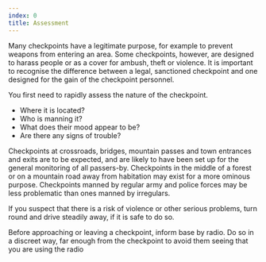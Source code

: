 ```yaml
---
index: 0
title: Assessment
---
```

Many checkpoints have a legitimate purpose, for example to prevent weapons from entering an area. Some checkpoints, however, are designed to harass people or as a cover for ambush, theft or violence. It is important to recognise the difference between a legal, sanctioned checkpoint and one designed for the gain of the checkpoint personnel.

You first need to rapidly assess the nature of the checkpoint.

*   Where it is located?
*   Who is manning it?
*   What does their mood appear to be?
*   Are there any signs of trouble?

 Checkpoints at crossroads, bridges, mountain passes and town entrances and exits are to be expected, and are likely to have been set up for the general monitoring of all passers-by. Checkpoints in the middle of a forest or on a mountain road away from habitation may exist for a more ominous purpose. Checkpoints manned by regular army and police forces may be less problematic than ones manned by irregulars.

If you suspect that there is a risk of violence or other serious problems, turn round and drive steadily away, if it is safe to do so.

Before approaching or leaving a checkpoint, inform base by radio. Do so in a discreet way, far enough from the checkpoint to avoid them seeing that you are using the radio